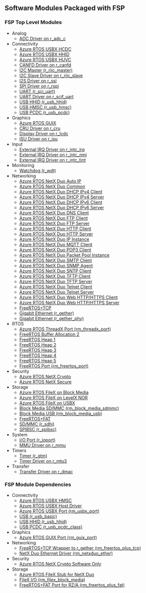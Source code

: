 ## Software Modules Packaged with FSP

### FSP Top Level Modules
  * Analog
    * [ADC Driver on r_adc_c](https://renesas.github.io/rza-fsp/group___a_d_c.html)
  * Connectivity
    * [Azure RTOS USBX HCDC](https://docs.microsoft.com/en-us/azure/rtos/usbx/)
    * [Azure RTOS USBX HHID](https://docs.microsoft.com/en-us/azure/rtos/usbx/)
    * [Azure RTOS USBX HUVC](https://docs.microsoft.com/en-us/azure/rtos/usbx/)
    * [CANFD Driver on r_canfd](https://renesas.github.io/rza-fsp/group___c_a_n_f_d.html)
    * [I2C Master (r_riic_master)](https://renesas.github.io/rza-fsp/group___r_i_i_c___m_a_s_t_e_r.html)
    * [I2C Slave Driver on r_riic_slave](https://renesas.github.io/rza-fsp/group___r_i_i_c___s_l_a_v_e.html)
    * [I2S Driver on r_ssi](https://renesas.github.io/rza-fsp/group___s_s_i.html)
    * [SPI Driver on r_rspi](https://renesas.github.io/rza-fsp/group___r_s_p_i.html)
    * [UART (r_sci_uart)](https://renesas.github.io/rza-fsp/group___s_c_i___u_a_r_t.html)
    * [UART Driver on r_scif_uart](https://renesas.github.io/rza-fsp/group___s_c_i_f___u_a_r_t.html)
    * [USB HHID (r_usb_hhid)](https://renesas.github.io/rza-fsp/group___u_s_b___h_h_i_d.html)
    * [USB HMSC (r_usb_hmsc)](https://renesas.github.io/rza-fsp/group___u_s_b___h_m_s_c.html)
    * [USB PCDC (r_usb_pcdc)](https://renesas.github.io/rza-fsp/group___u_s_b___p_c_d_c.html)
  * Graphics
    * [Azure RTOS GUIX](https://docs.microsoft.com/en-us/azure/rtos/guix/)
    * [CRU Driver on r_cru](https://renesas.github.io/rza-fsp/group___c_r_u.html)
    * [Display Driver on r_lcdc](https://renesas.github.io/rza-fsp/group___l_c_d_c.html)
    * [ISU Driver on r_isu](https://renesas.github.io/rza-fsp/group___i_s_u.html)
  * Input
    * [External IRQ Driver on r_intc_irq](https://renesas.github.io/rza-fsp/group___i_n_t_c___i_r_q.html)
    * [External IRQ Driver on r_intc_nmi](https://renesas.github.io/rza-fsp/group___i_n_t_c___n_m_i.html)
    * [External IRQ Driver on r_intc_tint](https://renesas.github.io/rza-fsp/group___i_n_t_c___t_i_n_t.html)
  * Monitoring
    * [Watchdog (r_wdt)](https://renesas.github.io/rza-fsp/group___w_d_t.html)
  * Networking
    * [Azure RTOS NetX Duo Auto IP](https://docs.microsoft.com/en-us/azure/rtos/netx-duo/netx-duo-auto-ip/chapter1)
    * [Azure RTOS NetX Duo Common](https://docs.microsoft.com/en-us/azure/rtos/netx-duo/)
    * [Azure RTOS NetX Duo DHCP IPv4 Client](https://docs.microsoft.com/en-us/azure/rtos/netx-duo/netx-duo-dhcp-client/chapter1)
    * [Azure RTOS NetX Duo DHCP IPv4 Server](https://docs.microsoft.com/en-us/azure/rtos/netx-duo/netx-duo-dhcp-server/chapter1)
    * [Azure RTOS NetX Duo DHCP IPv6 Client](https://docs.microsoft.com/en-us/azure/rtos/netx-duo/netx-duo-dhcpv6-client/chapter1)
    * [Azure RTOS NetX Duo DHCP IPv6 Server](https://docs.microsoft.com/en-us/azure/rtos/netx-duo/netx-duo-dhcpv6-server/chapter1)
    * [Azure RTOS NetX Duo DNS Client](https://docs.microsoft.com/en-us/azure/rtos/netx-duo/netx-duo-dns/chapter1)
    * [Azure RTOS NetX Duo FTP Client](https://docs.microsoft.com/en-us/azure/rtos/netx-duo/netx-duo-ftp/chapter1)
    * [Azure RTOS NetX Duo FTP Server](https://docs.microsoft.com/en-us/azure/rtos/netx-duo/netx-duo-ftp/chapter1)
    * [Azure RTOS NetX Duo HTTP Client](https://docs.microsoft.com/en-us/azure/rtos/netx-duo/netx-duo-http/chapter1)
    * [Azure RTOS NetX Duo HTTP Server](https://docs.microsoft.com/en-us/azure/rtos/netx-duo/netx-duo-http/chapter1)
    * [Azure RTOS NetX Duo IP Instance](https://docs.microsoft.com/en-us/azure/rtos/netx-duo/chapter3)
    * [Azure RTOS NetX Duo MQTT Client](https://docs.microsoft.com/en-us/azure/rtos/netx-duo/netx-duo-mqtt/chapter1)
    * [Azure RTOS NetX Duo POP3 Client](https://docs.microsoft.com/en-us/azure/rtos/netx-duo/netx-duo-pop3-client/chapter1)
    * [Azure RTOS NetX Duo Packet Pool Instance](https://docs.microsoft.com/en-us/azure/rtos/netx-duo/chapter3)
    * [Azure RTOS NetX Duo SMTP Client](https://docs.microsoft.com/en-us/azure/rtos/netx-duo/netx-duo-smtp-client/chapter1)
    * [Azure RTOS NetX Duo SNMP Agent](https://docs.microsoft.com/en-us/azure/rtos/netx-duo/netx-duo-snmp/chapter1)
    * [Azure RTOS NetX Duo SNTP Client](https://docs.microsoft.com/en-us/azure/rtos/netx-duo/netx-duo-sntp-client/chapter1)
    * [Azure RTOS NetX Duo TFTP Client](https://docs.microsoft.com/en-us/azure/rtos/netx-duo/netx-duo-tftp/chapter1)
    * [Azure RTOS NetX Duo TFTP Server](https://docs.microsoft.com/en-us/azure/rtos/netx-duo/netx-duo-tftp/chapter1)
    * [Azure RTOS NetX Duo Telnet Client](https://docs.microsoft.com/en-us/azure/rtos/netx-duo/netx-duo-telnet/chapter1)
    * [Azure RTOS NetX Duo Telnet Server](https://docs.microsoft.com/en-us/azure/rtos/netx-duo/netx-duo-telnet/chapter1)
    * [Azure RTOS NetX Duo Web HTTP/HTTPS Client](https://docs.microsoft.com/en-us/azure/rtos/netx-duo/netx-duo-web-http/chapter1)
    * [Azure RTOS NetX Duo Web HTTP/HTTPS Server](https://docs.microsoft.com/en-us/azure/rtos/netx-duo/netx-duo-web-http/chapter1)
    * [FreeRTOS+TCP](https://www.freertos.org/FreeRTOS-Plus/FreeRTOS_Plus_TCP/TCP_IP_Configuration.html)
    * [Gigabit Ethernet (r_gether)](https://renesas.github.io/rza-fsp/group___g_e_t_h_e_r.html)
    * [Gigabit Ethernet (r_gether_phy)](https://renesas.github.io/rza-fsp/group___g_e_t_h_e_r___p_h_y.html)
  * RTOS
    * [Azure RTOS ThreadX Port (rm_threadx_port)](https://renesas.github.io/rza-fsp/group___r_m___t_h_r_e_a_d_x___p_o_r_t.html)
    * [FreeRTOS Buffer Allocation 2](https://www.freertos.org/FreeRTOS-Plus/FreeRTOS_Plus_TCP/Embedded_Ethernet_Buffer_Management.html)
    * [FreeRTOS Heap 1](https://www.freertos.org/a00111.html#heap_1)
    * [FreeRTOS Heap 2](https://www.freertos.org/a00111.html#heap_2)
    * [FreeRTOS Heap 3](https://www.freertos.org/a00111.html#heap_3)
    * [FreeRTOS Heap 4](https://www.freertos.org/a00111.html#heap_4)
    * [FreeRTOS Heap 5](https://www.freertos.org/a00111.html#heap_5)
    * [FreeRTOS Port (rm_freertos_port)](https://renesas.github.io/rza-fsp/group___r_m___f_r_e_e_r_t_o_s___p_o_r_t.html)
  * Security
    * [Azure RTOS NetX Crypto](https://docs.microsoft.com/en-us/azure/rtos/netx/netx-crypto/chapter1)
    * [Azure RTOS NetX Secure](https://docs.microsoft.com/en-us/azure/rtos/netx-duo/netx-secure-tls/chapter1)
  * Storage
    * [Azure RTOS FileX on Block Media](https://docs.microsoft.com/en-us/azure/rtos/filex/)
    * [Azure RTOS FileX on LevelX NOR](https://docs.microsoft.com/en-us/azure/rtos/filex/)
    * [Azure RTOS FileX on USBX](https://docs.microsoft.com/en-us/azure/rtos/filex/overview-filex)
    * [Block Media SD/MMC (rm_block_media_sdmmc)](https://renesas.github.io/rza-fsp/group___r_m___b_l_o_c_k___m_e_d_i_a___s_d_m_m_c.html)
    * [Block Media USB (rm_block_media_usb)](https://renesas.github.io/rza-fsp/group___r_m___b_l_o_c_k___m_e_d_i_a___u_s_b.html)
    * [FreeRTOS+FAT](https://www.freertos.org/FreeRTOS-Plus/FreeRTOS_Plus_FAT/index.html)
    * [SD/MMC (r_sdhi)](https://renesas.github.io/rza-fsp/group___s_d_h_i.html)
    * [SPIBSC (r_spibsc)](https://renesas.github.io/rza-fsp/group___s_p_i_b_s_c.html)
  * System
    * [I/O Port (r_ioport)](https://renesas.github.io/rza-fsp/group___i_o_p_o_r_t.html)
    * [MMU Driver on r_mmu](https://renesas.github.io/rza-fsp/group___m_m_u.html)
  * Timers
    * [Timer (r_gtm)](https://renesas.github.io/rza-fsp/group___g_t_m.html)
    * [Timer Driver on r_mtu3](https://renesas.github.io/rza-fsp/group___m_t_u3.html)
  * Transfer
    * [Transfer Driver on r_dmac](https://renesas.github.io/rza-fsp/group___d_m_a_c.html)


### FSP Module Dependencies
  * Connectivity
    * [Azure RTOS USBX HMSC](https://docs.microsoft.com/en-us/azure/rtos/usbx/)
    * [Azure RTOS USBX Host Driver](https://renesas.github.io/rza-fsp/group___u_s_b_x.html)
    * [Azure RTOS USBX Port (rm_usbx_port)](https://renesas.github.io/rza-fsp/group___u_s_b_x.html)
    * [USB (r_usb_basic)](https://renesas.github.io/rza-fsp/group___u_s_b.html)
    * [USB HHID (r_usb_hhid)](https://renesas.github.io/rza-fsp/group___u_s_b___h_h_i_d.html)
    * [USB PCDC (r_usb_pcdc_class)](https://renesas.github.io/rza-fsp/group___u_s_b___p_c_d_c.html)
  * Graphics
    * [Azure RTOS GUIX Port (rm_guix_port)](https://renesas.github.io/rza-fsp/group___r_m___g_u_i_x___p_o_r_t.html)
  * Networking
    * [FreeRTOS+TCP Wrapper to r_gether (rm_freertos_plus_tcp)](https://renesas.github.io/rza-fsp/group___f_r_e_e_r_t_o_s___p_l_u_s___t_c_p.html)
    * [NetX Duo Ethernet Driver (rm_netxduo_ether)](https://docs.microsoft.com/en-us/azure/rtos/netx-duo/chapter5)
  * Security
    * [Azure RTOS NetX Crypto Software Only](https://renesas.github.io/rza-fsp/group___r_m___n_e_t_x___s_e_c_u_r_e___c_r_y_p_t_o.html)
  * Storage
    * [Azure RTOS FileX Stub for NetX Duo](https://docs.microsoft.com/en-us/azure/rtos/filex/)
    * [FileX I/O (rm_filex_block_media)](https://renesas.github.io/rza-fsp/group___r_m___f_i_l_e_x___b_l_o_c_k___m_e_d_i_a.html)
    * [FreeRTOS+FAT Port for RZ/A (rm_freertos_plus_fat)](https://www.freertos.org/FreeRTOS-Plus/FreeRTOS_Plus_FAT/index.html)

